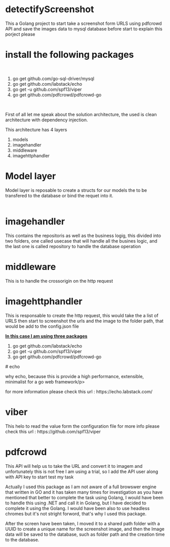 # detectifyScreenshot
This a Golang project to start take a screenshot form URLS using pdfcrowd API and save the images data to mysql database
before start to explain this porject please

# install the following packages 
<br />
<ol>
  
  <li> go get github.com/go-sql-driver/mysql </li>
  <li> go get github.com/labstack/echo </li>
  <li> go get -u github.com/spf13/viper </li>
  <li> go get github.com/pdfcrowd/pdfcrowd-go</li>
  </ol>
<br />

<p>First of all let me speak about the solution architecture, the used is clean architecture with dependency injection.<p>
<p>
  This architecture has 4 layers
  <ol>
    <li> models</li>
    <li>imagehandler</li>
    <li>middleware</li>
    <li>imagehttphandler</li>
    </ol>
<p>
  
# Model layer
<p> Model layer is reposable to create a structs for our models the to be transfered to the database or bind the requet into it.<br/>
<br />
  
# imagehandler
<p>This contains the repositoris as well as the business logig, this divided into two folders, one called usecase that will handle all the busines logic, and the last one is called repository to handle the database operation </p>

# middleware
<p> This is to handle the crossorigin on the http request </p>

# imagehttphandler
<p> This is responsable to create the http request, this would take the a list of URLS then start to screenshot the urls and the image to the folder path, that would be add to the config.json file </P>

<p><u><b>In this case I am using three packages</b></u></p>
<ol>
   <li> go get github.com/labstack/echo </li>
  <li> go get -u github.com/spf13/viper </li>
  <li> go get github.com/pdfcrowd/pdfcrowd-go</li>
  </ol>
# echo
<p> why echo, because this is provide a high performance, extensible, minimalist for a go web framework/p>
  <p> for more information please check this url : https://echo.labstack.com/ </p>
  
 # viber
 <p> This helo to read the value form the configuration file for more info please check this url : https://github.com/spf13/viper </p>
 
 # pdfcrowd
 <p> This API will help us to take the URL and convert it to imagem and unfortunately this is not free I am using a trial, so I add the API user along with API key to start test my task </p>
 <p> Actually I used this package as I am not aware of a full browswer engine that written in GO and it has taken many times for investigation as you have mentioned that better to complete the task using Golang, I would have been to handle this using .NET and call it in Golang, but I have decided to complete it using the Golang. I would have been also to use headless chromes but it's not stright forword, that's why I used this package.</P>
 
<p> After the screen have been taken, I moved it to a shared path folder with a UUID to create a unique name for the screenshot image, and then the Image data will be saved to the database, such as folder path and the creation time to the database.</p>



  
